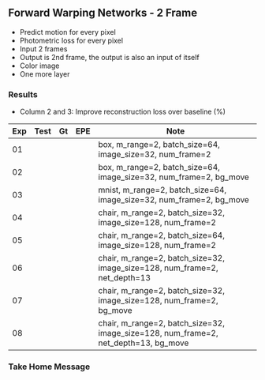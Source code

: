 ## Forward Warping Networks - 2 Frame 

- Predict motion for every pixel
- Photometric loss for every pixel
- Input 2 frames
- Output is 2nd frame, the output is also an input of itself
- Color image
- One more layer

### Results

- Column 2 and 3: Improve reconstruction loss over baseline (%) 

| Exp  | Test | Gt   | EPE  | Note |
| ---- | ---- | ---- | ---- | ---- | 
| 01   |  |  |  | box, m_range=2, batch_size=64, image_size=32, num_frame=2 |
| 02   |  |  |  | box, m_range=2, batch_size=64, image_size=32, num_frame=2, bg_move |
| 03   |  |  |  | mnist, m_range=2, batch_size=64, image_size=32, num_frame=2, bg_move |
| 04   |  |  |  | chair, m_range=2, batch_size=32, image_size=128, num_frame=2 |
| 05   |  |  |  | chair, m_range=2, batch_size=64, image_size=128, num_frame=2 |
| 06   |  |  |  | chair, m_range=2, batch_size=32, image_size=128, num_frame=2, net_depth=13 |
| 07   |  |  |  | chair, m_range=2, batch_size=32, image_size=128, num_frame=2, bg_move |
| 08   |  |  |  | chair, m_range=2, batch_size=32, image_size=128, num_frame=2, net_depth=13, bg_move |

### Take Home Message

